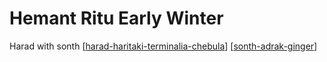 # Hemant Ritu Early Winter

Harad with sonth [[harad-haritaki-terminalia-chebula]] [[sonth-adrak-ginger]]

[//begin]: # "Autogenerated link references for markdown compatibility"
[harad-haritaki-terminalia-chebula]: harad-haritaki-terminalia-chebula "Harad Haritaki Terminalia Chebula"
[sonth-adrak-ginger]: sonth-adrak-ginger "Sonth Adrak Ginger"
[//end]: # "Autogenerated link references"